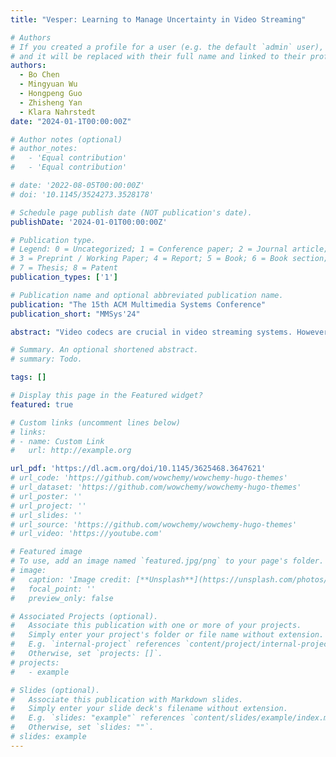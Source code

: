 ```yaml
---
title: "Vesper: Learning to Manage Uncertainty in Video Streaming"

# Authors
# If you created a profile for a user (e.g. the default `admin` user), write the username (folder name) here
# and it will be replaced with their full name and linked to their profile.
authors:
  - Bo Chen
  - Mingyuan Wu
  - Hongpeng Guo
  - Zhisheng Yan
  - Klara Nahrstedt
date: "2024-01-1T00:00:00Z"

# Author notes (optional)
# author_notes:
#   - 'Equal contribution'
#   - 'Equal contribution'

# date: '2022-08-05T00:00:00Z'
# doi: '10.1145/3524273.3528178'

# Schedule page publish date (NOT publication's date).
publishDate: '2024-01-01T00:00:00Z'

# Publication type.
# Legend: 0 = Uncategorized; 1 = Conference paper; 2 = Journal article;
# 3 = Preprint / Working Paper; 4 = Report; 5 = Book; 6 = Book section;
# 7 = Thesis; 8 = Patent
publication_types: ['1']

# Publication name and optional abbreviated publication name.
publication: "The 15th ACM Multimedia Systems Conference"
publication_short: "MMSys'24"

abstract: "Video codecs are crucial in video streaming systems. However, the quantization operation in existing codecs introduces irreversible jitters. Moreover, the common practice of fitting a single codec to diverse video content lacks the flexibility to adapt the parameters of a codec for specific content. They lead to the problem of quantization and content uncertainty. Our preliminary study shows an ideal codec without uncertainty gains a significant advantage over the conventional codec with uncertainty. However, realizing the ideal codec presents tremendous challenges in the generalizability and the costs of computation, transmission, and delay. In this paper, we present Vesper, a video streaming system that innovatively tackles uncertainty with two learning-based components, super-precision and self-evolution. The super-precision module builds a neural network that predicts original feature values from quantized feature values, which effectively mitigates the impact of quantization without inducing generalizability issues. The self-evolution module performs content-aware adaptation on the encoder and replaces non-content-aware video segments with content-aware ones on the fly, which addresses content uncertainty without adding significant costs to on-demand streaming. Evaluations demonstrate Vesper's superior Quality of Experience compared to streaming systems built with state-of-the-art codecs."

# Summary. An optional shortened abstract.
# summary: Todo.

tags: []

# Display this page in the Featured widget?
featured: true

# Custom links (uncomment lines below)
# links:
# - name: Custom Link
#   url: http://example.org

url_pdf: 'https://dl.acm.org/doi/10.1145/3625468.3647621'
# url_code: 'https://github.com/wowchemy/wowchemy-hugo-themes'
# url_dataset: 'https://github.com/wowchemy/wowchemy-hugo-themes'
# url_poster: ''
# url_project: ''
# url_slides: ''
# url_source: 'https://github.com/wowchemy/wowchemy-hugo-themes'
# url_video: 'https://youtube.com'

# Featured image
# To use, add an image named `featured.jpg/png` to your page's folder.
# image:
#   caption: 'Image credit: [**Unsplash**](https://unsplash.com/photos/pLCdAaMFLTE)'
#   focal_point: ''
#   preview_only: false

# Associated Projects (optional).
#   Associate this publication with one or more of your projects.
#   Simply enter your project's folder or file name without extension.
#   E.g. `internal-project` references `content/project/internal-project/index.md`.
#   Otherwise, set `projects: []`.
# projects:
#   - example

# Slides (optional).
#   Associate this publication with Markdown slides.
#   Simply enter your slide deck's filename without extension.
#   E.g. `slides: "example"` references `content/slides/example/index.md`.
#   Otherwise, set `slides: ""`.
# slides: example
---
```


<!-- {{% callout note %}}
Click the _Cite_ button above to demo the feature to enable visitors to import publication metadata into their reference management software.
{{% /callout %}}

{{% callout note %}}
Create your slides in Markdown - click the _Slides_ button to check out the example.
{{% /callout %}}

Supplementary notes can be added here, including [code, math, and images](https://wowchemy.com/docs/writing-markdown-latex/). -->
